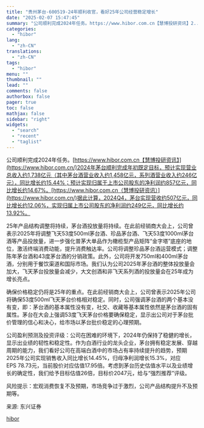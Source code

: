 ```yaml
---
title: "贵州茅台-600519-24年顺利收官，看好25年公司经营稳定增长"
date: "2025-02-07 15:47:45"
summary: "公司顺利完成2024年任务。https://www.hibor.com.cn【慧博投研资讯】2..."
categories:
  - "hibor"
lang:
  - "zh-CN"
translations:
  - "zh-CN"
tags:
  - "hibor"
menu: ""
thumbnail: ""
lead: ""
comments: false
authorbox: false
pager: true
toc: false
mathjax: false
sidebar: "right"
widgets:
  - "search"
  - "recent"
  - "taglist"
---
```


公司顺利完成2024年任务。[https://www.hibor.com.cn【慧博投研资讯】](https://www.hibor.com.cn/)2024年茅台顺利完成年初既定目标，预计实现营业总收入约1,738亿元（其中茅台酒营业收入约1,458亿元，系列酒营业收入约246亿元），同比增长约15.44%；预计实现归属于上市公司股东的净利润约857亿元，同比增长约14.67%。[https://www.hibor.com.cn（慧博投研资讯）](https://www.hibor.com.cn/)据此计算，2024Q4，茅台实现营收约507亿元，同比增长约12.06%，实现归属上市公司股东的净利润约249亿元，同比增长约13.92%。

25年产品结构调整将持续，茅台酒投放量将持续。在此前经销商大会上，公司曾表示2025年将调整飞天53度500ml茅台酒、珍品茅台酒、飞天53度1000ml茅台酒等产品投放量，进一步强化普茅大单品作为橄榄型产品矩阵“金字塔”底座的地位，激活终端消费动能，提升消费触达率。公司将调整珍品茅台酒运营模式；调整陈年茅台酒和43度茅台酒的分销政策。此外，公司将开发750ml和400ml茅台酒，分别用于餐饮渠道和国际市场。我们认为公司2025年茅台酒的整体投放量会加大，飞天茅台投放量会减少，大文创酒和非飞天系列酒的投放量会在25年成为增长亮点。

确保价格稳定仍将是25年的重点。在此前经销商大会上，公司曾表示2025年公司将确保53度500ml飞天茅台价格相对稳定。同时，公司强调茅台酒的两个基本没有变，即：茅台酒的基本属性没有变，社交、收藏等基本属性依然是茅台酒的固有属性。茅台在大会上强调53度飞天茅台价格要确保稳定，显示出公司对于茅台批价管理的信心和决心，给市场以茅台批价稳定的心理预期。

公司盈利预测及投资评级：公司在困难的环境下，2024年仍保持了稳健的增长，显示出业绩的韧性和稳定性。作为白酒行业的龙头企业，茅台拥有稳定发展、穿越周期的能力，我们看好公司在高端白酒中的市场占有率持续提升的趋势，预期2025年公司实现销售收入同比增长14.45%，归母净利润增长15.3%，对应EPS 78.73元，当前股价对应估值17.95倍。考虑到茅台历史估值水平以及业绩增长的确定性，我们给予目标估值26倍，目标价2047元，给与“强烈推荐”评级。

风险提示：宏观消费恢复不及预期，市场竞争过于激烈，公司产品结构提升不及预期等。

来源: 东兴证券

[hibor](https://www.hibor.com.cn/data/0837a6ef1328369a5c59db157abacfda.html)
